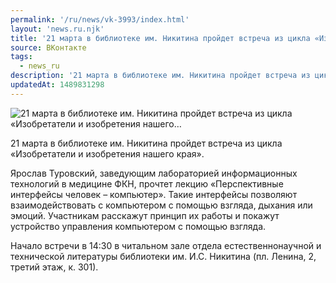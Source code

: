 ```yaml
---
permalink: '/ru/news/vk-3993/index.html'
layout: 'news.ru.njk'
title: '21 марта в библиотеке им. Никитина пройдет встреча из цикла «Изобретатели и изобретения нашего'
source: ВКонтакте
tags:
  - news_ru
description: '21 марта в библиотеке им. Никитина пройдет встреча из цикла «Изобретатели и изобретения нашего…'
updatedAt: 1489831298
---
```

![21 марта в библиотеке им. Никитина пройдет встреча из цикла «Изобретатели и изобретения нашего…](https://sun9-44.userapi.com/impf/c639123/v639123484/12d72/fCg26rlbaCo.jpg?size=800x532&quality=96&proxy=1&sign=6446c41d23220680e1ee09646ee6a4e1&c_uniq_tag=d4u9j4fVNCvZulp4HauNk5quJm2eTlQMJewDGbTGIr0&type=album)

21 марта в библиотеке им. Никитина пройдет встреча из цикла «Изобретатели и изобретения нашего края».

Ярослав Туровский, заведующим лабораторией информационных технологий в медицине ФКН, прочтет лекцию «Перспективные интерфейсы человек – компьютер». Такие интерфейсы позволяют взаимодействовать с компьютером с помощью взгляда, дыхания или эмоций. Участникам расскажут принцип их работы и покажут устройство управления компьютером с помощью взгляда.

Начало встречи в 14:30 в читальном зале отдела естественнонаучной и технической литературы библиотеки им. И.С. Никитина (пл. Ленина, 2, третий этаж, к. 301).
